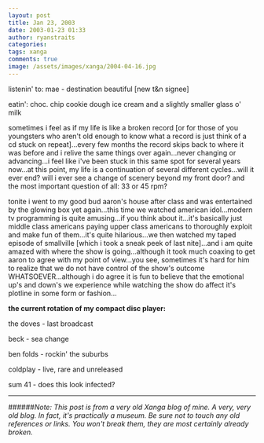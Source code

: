 ```yaml
---
layout: post
title: Jan 23, 2003
date: 2003-01-23 01:33
author: ryanstraits
categories:
tags: xanga
comments: true
image: /assets/images/xanga/2004-04-16.jpg
---
```

listenin' to: mae - destination beautiful [new t&amp;n signee]

eatin': choc. chip cookie dough ice cream and a slightly smaller glass o' milk

<!-- break -->

sometimes i feel as if my life is like a broken record [or for those of you youngsters who aren't old enough to know what a record is just think of a cd stuck on repeat]...every few months the record skips back to where it was before and i relive the same things over again...never changing or advancing...i feel like i've been stuck in this same spot for several years now...at this point, my life is a continuation of several different cycles...will it ever end? will i ever see a change of scenery beyond my front door? and the most important question of all: 33 or 45 rpm?

tonite i went to my good bud aaron's house after class and was entertained by the glowing box yet again...this time we watched american idol...modern tv programming is quite amusing...if you think about it...it's basically just middle class americans paying upper class americans to thoroughly exploit and make fun of them...it's quite hilarious...we then watched my taped episode of smallville [which i took a sneak peek of last nite]...and i am quite amazed with where the show is going...although it took much coaxing to get aaron to agree with my point of view...you see, sometimes it's hard for him to realize that we do not have control of the show's outcome WHATSOEVER...although i do agree it is fun to believe that the emotional up's and down's we experience while watching the show do affect it's plotline in some form or fashion...

<strong>the current rotation of my compact disc player:</strong>

the doves - last broadcast

beck - sea change

ben folds - rockin' the suburbs

coldplay - live, rare and unreleased

sum 41 - does this look infected?

---

######*Note: This post is from a very old Xanga blog of mine. A very, very old blog. In fact, it's practically a museum. Be sure not to touch any old references or links. You won't break them, they are most certainly already broken.*